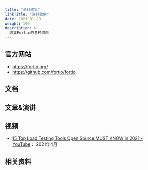 ```yaml
---
title: "资料收集"
linkTitle: "资料收集"
date: 2021-01-29
weight: 190
description: >
  收集Fortio的各种资料
---
```


## 官方网站

- https://fortio.org/
- https://github.com/fortio/fortio

## 文档



## 文章&演讲



## 视频

- [15 Top Load Testing Tools Open Source MUST KNOW in 2021 - YouTube](https://www.youtube.com/watch?v=KECr2BujqtM)： 2021年4月

## 相关资料

